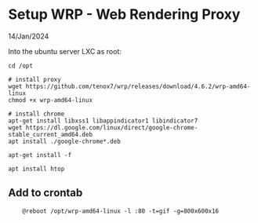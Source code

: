 # Setup WRP - Web Rendering Proxy
14/Jan/2024

Into the ubuntu server LXC as root:

```
cd /opt

# install proxy
wget https://github.com/tenox7/wrp/releases/download/4.6.2/wrp-amd64-linux
chmod +x wrp-amd64-linux

# install chrome
apt-get install libxss1 libappindicator1 libindicator7
wget https://dl.google.com/linux/direct/google-chrome-stable_current_amd64.deb
apt install ./google-chrome*.deb

apt-get install -f

apt install htop

```

## Add to crontab
```
    @reboot /opt/wrp-amd64-linux -l :80 -t=gif -g=800x600x16
```

